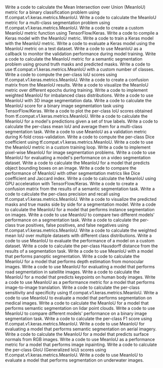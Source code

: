 Write a code to calculate the Mean Intersection over Union (MeanIoU) metric for a binary classification problem using tf.compat.v1.keras.metrics.MeanIoU.
Write a code to calculate the MeanIoU metric for a multi-class segmentation problem using tf.compat.v1.keras.metrics.MeanIoU.
Write a code to create a custom MeanIoU metric function using TensorFlow/Keras.
Write a code to compile a Keras model with the MeanIoU metric.
Write a code to train a Keras model with the MeanIoU metric.
Write a code to evaluate a Keras model using the MeanIoU metric on a test dataset.
Write a code to use MeanIoU as a callback to monitor the validation performance during model training.
Write a code to calculate the MeanIoU metric for a semantic segmentation problem using ground truth masks and predicted masks.
Write a code to use tf.compat.v1.keras.metrics.MeanIoU with a custom number of classes.
Write a code to compute the per-class IoU scores using tf.compat.v1.keras.metrics.MeanIoU.
Write a code to create a confusion matrix from the MeanIoU results.
Write a code to visualize the MeanIoU metric over different epochs during training.
Write a code to implement weighted MeanIoU for imbalanced class distributions.
Write a code to use MeanIoU with 3D image segmentation data.
Write a code to calculate the MeanIoU score for a binary image segmentation task using TensorFlow/Keras.
Write a code to plot the per-class IoU scores obtained from tf.compat.v1.keras.metrics.MeanIoU.
Write a code to calculate the MeanIoU for a model's predictions given a set of true labels.
Write a code to calculate the per-class mean IoU and average them for a multi-class segmentation task.
Write a code to use MeanIoU as a validation metric during K-fold cross-validation.
Write a code to compute the per-class Dice coefficient using tf.compat.v1.keras.metrics.MeanIoU.
Write a code to use the MeanIoU metric in a custom training loop.
Write a code to implement pixel-wise MeanIoU for image segmentation problems.
Write a code to use MeanIoU for evaluating a model's performance on a video segmentation dataset.
Write a code to calculate the MeanIoU for a model that predicts object bounding boxes on an image.
Write a code to compare the performance of MeanIoU with other segmentation metrics like Dice coefficient and Jaccard index.
Write a code to calculate the MeanIoU using GPU acceleration with TensorFlow/Keras.
Write a code to create a confusion matrix from the results of a semantic segmentation task.
Write a code to calculate the per-class precision and recall using tf.compat.v1.keras.metrics.MeanIoU.
Write a code to visualize the predicted masks and true masks side by side for a segmentation model.
Write a code to calculate the MeanIoU for a model that performs instance segmentation on images.
Write a code to use MeanIoU to compare two different models' performance on a segmentation task.
Write a code to calculate the per-class true positives, false positives, and false negatives using tf.compat.v1.keras.metrics.MeanIoU.
Write a code to calculate the weighted mean IoU over multiple datasets with different class distributions.
Write a code to use MeanIoU to evaluate the performance of a model on a custom dataset.
Write a code to calculate the per-class Hausdorff distance from the results of a segmentation task.
Write a code to use MeanIoU with a model that performs panoptic segmentation.
Write a code to calculate the MeanIoU for a model that performs depth estimation from monocular images.
Write a code to use MeanIoU for evaluating a model that performs road segmentation in satellite images.
Write a code to calculate the MeanIoU for a model that predicts keypoints on human body images.
Write a code to use MeanIoU as a performance metric for a model that performs image-to-image translation.
Write a code to calculate the per-class sensitivity and specificity using tf.compat.v1.keras.metrics.MeanIoU.
Write a code to use MeanIoU to evaluate a model that performs segmentation on medical images.
Write a code to calculate the MeanIoU for a model that performs semantic segmentation on lidar point clouds.
Write a code to use MeanIoU to compare different models' performance on a binary image segmentation task.
Write a code to calculate the per-class F1 score using tf.compat.v1.keras.metrics.MeanIoU.
Write a code to use MeanIoU for evaluating a model that performs semantic segmentation on aerial imagery.
Write a code to calculate the MeanIoU for a model that predicts surface normals from RGB images.
Write a code to use MeanIoU as a performance metric for a model that performs image inpainting.
Write a code to calculate the per-class GIoU (Generalized IoU) scores using tf.compat.v1.keras.metrics.MeanIoU.
Write a code to use MeanIoU to evaluate a model that performs segmentation on underwater images.